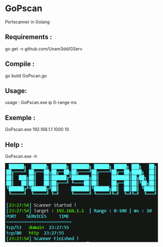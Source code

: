 # GoPscan
Portscanner in Golang


## Requirements :
  go get -v github.com/Unam3dd/GServ

## Compile :
  go build GoPscan.go

## Usage:
  usage   : GoPscan.exe ip 0-range ms

## Exemple :
  GoPscan.exe 192.168.1.1 1000 10

## Help :
  GoPscan.exe -h

![Image1](gopscan.PNG)
